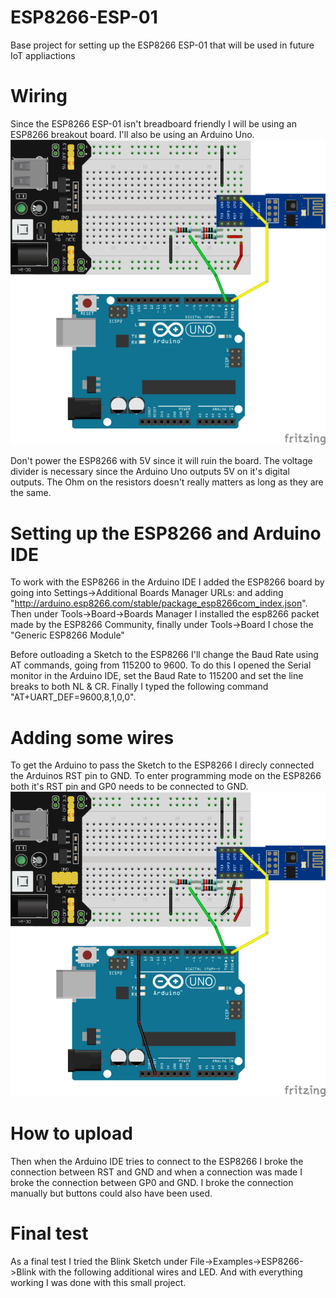 # ESP8266-ESP-01
Base project for setting up the ESP8266 ESP-01 that will be used in future IoT appliactions

# Wiring
Since the ESP8266 ESP-01 isn't breadboard friendly I will be using an ESP8266 breakout board. I'll also be using an Arduino Uno. 
![](https://github.com/hultarn/ESP8266-ESP-01/blob/main/schematic_1.png)

Don't power the ESP8266 with 5V since it will ruin the board. The voltage divider is necessary since the Arduino Uno outputs 5V on it's digital outputs. The Ohm on the resistors doesn't really matters as long as they are the same.



# Setting up the ESP8266 and Arduino IDE
To work with the ESP8266 in the Arduino IDE I added the ESP8266 board by going into Settings->Additional Boards Manager URLs: and adding "http://arduino.esp8266.com/stable/package_esp8266com_index.json". Then under Tools->Board->Boards Manager I installed the esp8266 packet made by the ESP8266 Community, finally under Tools->Board I chose the "Generic ESP8266 Module"

Before outloading a Sketch to the ESP8266 I'll change the Baud Rate using AT commands, going from 115200 to 9600. To do this I opened the Serial monitor in the Arduino IDE, set the Baud Rate to 115200 and set the line breaks to both NL & CR. Finally I typed the following command "AT+UART_DEF=9600,8,1,0,0".

# Adding some wires
To get the Arduino to pass the Sketch to the ESP8266 I direcly connected the Arduinos RST pin to GND. To enter programming mode on the ESP8266 both it's RST pin and GP0 needs to be connected to GND. 
![](https://github.com/hultarn/ESP8266-ESP-01/blob/main/schematic_2.png)

# How to upload
Then when the Arduino IDE tries to connect to the ESP8266 I broke the connection between RST and GND and when a connection was made I broke the connection between GP0 and GND. I broke the connection manually but buttons could also have been used. 

# Final test
As a final test I tried the Blink Sketch under File->Examples->ESP8266->Blink with the following additional wires and LED. And with everything working I was done with this small project.
